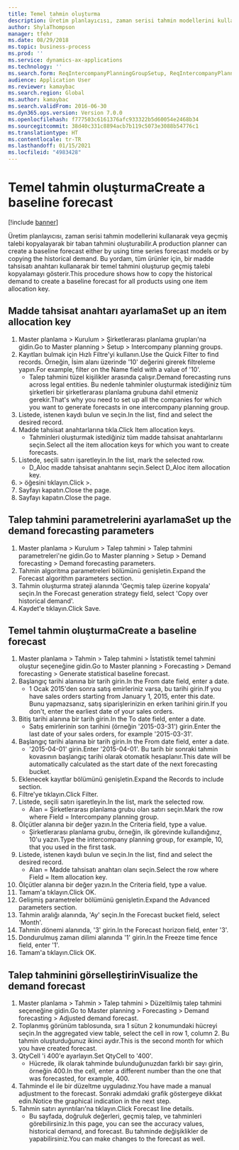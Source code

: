 ```yaml
---
title: Temel tahmin oluşturma
description: Üretim planlayıcısı, zaman serisi tahmin modellerini kullanarak veya geçmiş talebi kopyalayarak bir taban tahmini oluşturabilir.
author: ShylaThompson
manager: tfehr
ms.date: 08/29/2018
ms.topic: business-process
ms.prod: ''
ms.service: dynamics-ax-applications
ms.technology: ''
ms.search.form: ReqIntercompanyPlanningGroupSetup, ReqIntercompanyPlanningGroupAllocKeys, ReqDemPlanForecastParameters, ReqDemPlanCreateForecastDialog, SysQueryForm, ReqDemPlanForecastViewer
audience: Application User
ms.reviewer: kamaybac
ms.search.region: Global
ms.author: kamaybac
ms.search.validFrom: 2016-06-30
ms.dyn365.ops.version: Version 7.0.0
ms.openlocfilehash: f777503c6161376afc933322b5d60054e2468b34
ms.sourcegitcommit: 38d40c331c8894acb7b119c5073e3088b54776c1
ms.translationtype: HT
ms.contentlocale: tr-TR
ms.lasthandoff: 01/15/2021
ms.locfileid: "4983428"
---
```

# <a name="create-a-baseline-forecast"></a><span data-ttu-id="927e3-103">Temel tahmin oluşturma</span><span class="sxs-lookup"><span data-stu-id="927e3-103">Create a baseline forecast</span></span>

[!include [banner](../../includes/banner.md)]

<span data-ttu-id="927e3-104">Üretim planlayıcısı, zaman serisi tahmin modellerini kullanarak veya geçmiş talebi kopyalayarak bir taban tahmini oluşturabilir.</span><span class="sxs-lookup"><span data-stu-id="927e3-104">A production planner can create a baseline forecast either by using time series forecast models or by copying the historical demand.</span></span> <span data-ttu-id="927e3-105">Bu yordam, tüm ürünler için, bir madde tahsisatı anahtarı kullanarak bir temel tahmini oluşturup geçmiş talebi kopyalamayı gösterir.</span><span class="sxs-lookup"><span data-stu-id="927e3-105">This procedure shows how to copy the historical demand to create a baseline forecast for all products using one item allocation key.</span></span> 


## <a name="set-up-an-item-allocation-key"></a><span data-ttu-id="927e3-106">Madde tahsisat anahtarı ayarlama</span><span class="sxs-lookup"><span data-stu-id="927e3-106">Set up an item allocation key</span></span>
1. <span data-ttu-id="927e3-107">Master planlama > Kurulum > Şirketlerarası planlama grupları'na gidin.</span><span class="sxs-lookup"><span data-stu-id="927e3-107">Go to Master planning > Setup > Intercompany planning groups.</span></span>
2. <span data-ttu-id="927e3-108">Kayıtları bulmak için Hızlı Filtre'yi kullanın.</span><span class="sxs-lookup"><span data-stu-id="927e3-108">Use the Quick Filter to find records.</span></span> <span data-ttu-id="927e3-109">Örneğin, İsim alanı üzerinde '10' değerini girerek filtreleme yapın.</span><span class="sxs-lookup"><span data-stu-id="927e3-109">For example, filter on the Name field with a value of '10'.</span></span>
    * <span data-ttu-id="927e3-110">Talep tahmini tüzel kişilikler arasında çalışır.</span><span class="sxs-lookup"><span data-stu-id="927e3-110">Demand forecasting runs across legal entities.</span></span> <span data-ttu-id="927e3-111">Bu nedenle tahminler oluşturmak istediğiniz tüm şirketleri bir şirketlerarası planlama grubuna dahil etmeniz gerekir.</span><span class="sxs-lookup"><span data-stu-id="927e3-111">That's why you need to set up all the companies for which you want to generate forecasts in one intercompany planning group.</span></span>  
3. <span data-ttu-id="927e3-112">Listede, istenen kaydı bulun ve seçin.</span><span class="sxs-lookup"><span data-stu-id="927e3-112">In the list, find and select the desired record.</span></span>
4. <span data-ttu-id="927e3-113">Madde tahsisat anahtarlarına tıkla.</span><span class="sxs-lookup"><span data-stu-id="927e3-113">Click Item allocation keys.</span></span>
    * <span data-ttu-id="927e3-114">Tahminleri oluşturmak istediğiniz tüm madde tahsisat anahtarlarını seçin.</span><span class="sxs-lookup"><span data-stu-id="927e3-114">Select all the item allocation keys for which you want to create forecasts.</span></span>  
5. <span data-ttu-id="927e3-115">Listede, seçili satırı işaretleyin.</span><span class="sxs-lookup"><span data-stu-id="927e3-115">In the list, mark the selected row.</span></span>
    * <span data-ttu-id="927e3-116">D_Aloc madde tahsisat anahtarını seçin.</span><span class="sxs-lookup"><span data-stu-id="927e3-116">Select D_Aloc item allocation key.</span></span>  
6. <span data-ttu-id="927e3-117">> öğesini tıklayın.</span><span class="sxs-lookup"><span data-stu-id="927e3-117">Click >.</span></span>
7. <span data-ttu-id="927e3-118">Sayfayı kapatın.</span><span class="sxs-lookup"><span data-stu-id="927e3-118">Close the page.</span></span>
8. <span data-ttu-id="927e3-119">Sayfayı kapatın.</span><span class="sxs-lookup"><span data-stu-id="927e3-119">Close the page.</span></span>

## <a name="set-up-the-demand-forecasting-parameters"></a><span data-ttu-id="927e3-120">Talep tahmini parametrelerini ayarlama</span><span class="sxs-lookup"><span data-stu-id="927e3-120">Set up the demand forecasting parameters</span></span>
1. <span data-ttu-id="927e3-121">Master planlama > Kurulum > Talep tahmini > Talep tahmini parametreleri'ne gidin.</span><span class="sxs-lookup"><span data-stu-id="927e3-121">Go to Master planning > Setup > Demand forecasting > Demand forecasting parameters.</span></span>
2. <span data-ttu-id="927e3-122">Tahmin algoritma parametreleri bölümünü genişletin.</span><span class="sxs-lookup"><span data-stu-id="927e3-122">Expand the Forecast algorithm parameters section.</span></span>
3. <span data-ttu-id="927e3-123">Tahmin oluşturma strateji alanında 'Geçmiş talep üzerine kopyala' seçin.</span><span class="sxs-lookup"><span data-stu-id="927e3-123">In the Forecast generation strategy field, select 'Copy over historical demand'.</span></span>
4. <span data-ttu-id="927e3-124">Kaydet'e tıklayın.</span><span class="sxs-lookup"><span data-stu-id="927e3-124">Click Save.</span></span>

## <a name="create-a-baseline-forecast"></a><span data-ttu-id="927e3-125">Temel tahmin oluşturma</span><span class="sxs-lookup"><span data-stu-id="927e3-125">Create a baseline forecast</span></span>
1. <span data-ttu-id="927e3-126">Master planlama > Tahmin > Talep tahmini > İstatistik temel tahmini oluştur seçeneğine gidin.</span><span class="sxs-lookup"><span data-stu-id="927e3-126">Go to Master planning > Forecasting > Demand forecasting > Generate statistical baseline forecast.</span></span>
2. <span data-ttu-id="927e3-127">Başlangıç tarihi alanına bir tarih girin.</span><span class="sxs-lookup"><span data-stu-id="927e3-127">In the From date field, enter a date.</span></span>
    * <span data-ttu-id="927e3-128">1 Ocak 2015'den sonra satış emirleriniz varsa, bu tarihi girin.</span><span class="sxs-lookup"><span data-stu-id="927e3-128">If you have sales orders starting from January 1, 2015, enter this date.</span></span> <span data-ttu-id="927e3-129">Bunu yapmazsanız, satış siparişlerinizin en erken tarihini girin.</span><span class="sxs-lookup"><span data-stu-id="927e3-129">If you don't, enter the earliest date of your sales orders.</span></span>  
3. <span data-ttu-id="927e3-130">Bitiş tarihi alanına bir tarih girin.</span><span class="sxs-lookup"><span data-stu-id="927e3-130">In the To date field, enter a date.</span></span>
    * <span data-ttu-id="927e3-131">Satış emirlerinin son tarihini (örneğin '2015-03-31') girin.</span><span class="sxs-lookup"><span data-stu-id="927e3-131">Enter the last date of your sales orders, for example '2015-03-31'.</span></span>  
4. <span data-ttu-id="927e3-132">Başlangıç tarihi alanına bir tarih girin.</span><span class="sxs-lookup"><span data-stu-id="927e3-132">In the From date field, enter a date.</span></span>
    * <span data-ttu-id="927e3-133">'2015-04-01' girin.</span><span class="sxs-lookup"><span data-stu-id="927e3-133">Enter '2015-04-01'.</span></span> <span data-ttu-id="927e3-134">Bu tarih bir sonraki tahmin kovasının başlangıç tarihi olarak otomatik hesaplanır.</span><span class="sxs-lookup"><span data-stu-id="927e3-134">This date will be automatically calculated as the start date of the next forecasting bucket.</span></span>  
5. <span data-ttu-id="927e3-135">Eklenecek kayıtlar bölümünü genişletin.</span><span class="sxs-lookup"><span data-stu-id="927e3-135">Expand the Records to include section.</span></span>
6. <span data-ttu-id="927e3-136">Filtre'ye tıklayın.</span><span class="sxs-lookup"><span data-stu-id="927e3-136">Click Filter.</span></span>
7. <span data-ttu-id="927e3-137">Listede, seçili satırı işaretleyin.</span><span class="sxs-lookup"><span data-stu-id="927e3-137">In the list, mark the selected row.</span></span>
    * <span data-ttu-id="927e3-138">Alan = Şirketlerarası planlama grubu olan satırı seçin.</span><span class="sxs-lookup"><span data-stu-id="927e3-138">Mark the row where Field = Intercompany planning group.</span></span>  
8. <span data-ttu-id="927e3-139">Ölçütler alanına bir değer yazın.</span><span class="sxs-lookup"><span data-stu-id="927e3-139">In the Criteria field, type a value.</span></span>
    * <span data-ttu-id="927e3-140">Şirketlerarası planlama grubu, örneğin, ilk görevinde kullandığınız, 10'u yazın.</span><span class="sxs-lookup"><span data-stu-id="927e3-140">Type the intercompany planning group, for example, 10, that you used in the first task.</span></span>  
9. <span data-ttu-id="927e3-141">Listede, istenen kaydı bulun ve seçin.</span><span class="sxs-lookup"><span data-stu-id="927e3-141">In the list, find and select the desired record.</span></span>
    * <span data-ttu-id="927e3-142">Alan = Madde tahsisatı anahtarı olanı seçin.</span><span class="sxs-lookup"><span data-stu-id="927e3-142">Select the row where Field = Item allocation key.</span></span>  
10. <span data-ttu-id="927e3-143">Ölçütler alanına bir değer yazın.</span><span class="sxs-lookup"><span data-stu-id="927e3-143">In the Criteria field, type a value.</span></span>
11. <span data-ttu-id="927e3-144">Tamam'a tıklayın.</span><span class="sxs-lookup"><span data-stu-id="927e3-144">Click OK.</span></span>
12. <span data-ttu-id="927e3-145">Gelişmiş parametreler bölümünü genişletin.</span><span class="sxs-lookup"><span data-stu-id="927e3-145">Expand the Advanced parameters section.</span></span>
13. <span data-ttu-id="927e3-146">Tahmin aralığı alanında, 'Ay' seçin.</span><span class="sxs-lookup"><span data-stu-id="927e3-146">In the Forecast bucket field, select 'Month'.</span></span>
14. <span data-ttu-id="927e3-147">Tahmin dönemi alanında, '3' girin.</span><span class="sxs-lookup"><span data-stu-id="927e3-147">In the Forecast horizon field, enter '3'.</span></span>
15. <span data-ttu-id="927e3-148">Dondurulmuş zaman dilimi alanında '1' girin.</span><span class="sxs-lookup"><span data-stu-id="927e3-148">In the Freeze time fence field, enter '1'.</span></span>
16. <span data-ttu-id="927e3-149">Tamam'a tıklayın.</span><span class="sxs-lookup"><span data-stu-id="927e3-149">Click OK.</span></span>

## <a name="visualize-the-demand-forecast"></a><span data-ttu-id="927e3-150">Talep tahminini görselleştirin</span><span class="sxs-lookup"><span data-stu-id="927e3-150">Visualize the demand forecast</span></span>
1. <span data-ttu-id="927e3-151">Master planlama > Tahmin > Talep tahmini > Düzeltilmiş talep tahmini seçeneğine gidin.</span><span class="sxs-lookup"><span data-stu-id="927e3-151">Go to Master planning > Forecasting > Demand forecasting > Adjusted demand forecast.</span></span>
2. <span data-ttu-id="927e3-152">Toplanmış görünüm tablosunda, sıra 1 sütun 2 konumundaki hücreyi seçin.</span><span class="sxs-lookup"><span data-stu-id="927e3-152">In the aggregated view table, select the cell in row 1, column 2.</span></span> <span data-ttu-id="927e3-153">Bu tahmin oluşturduğunuz ikinci aydır.</span><span class="sxs-lookup"><span data-stu-id="927e3-153">This is the second month for which you have created forecast.</span></span>
3. <span data-ttu-id="927e3-154">QtyCell 'i 400'e ayarlayın.</span><span class="sxs-lookup"><span data-stu-id="927e3-154">Set QtyCell to '400'.</span></span>
    * <span data-ttu-id="927e3-155">Hücrede, ilk olarak tahminde bulunduğunuzdan farklı bir sayı girin, örneğin 400.</span><span class="sxs-lookup"><span data-stu-id="927e3-155">In the cell, enter a different number than the one that was forecasted, for example, 400.</span></span>  
4. <span data-ttu-id="927e3-156">Tahminde el ile bir düzeltme uyguladınız.</span><span class="sxs-lookup"><span data-stu-id="927e3-156">You have made a manual adjustment to the forecast.</span></span> <span data-ttu-id="927e3-157">Sonraki adımdaki grafik göstergeye dikkat edin.</span><span class="sxs-lookup"><span data-stu-id="927e3-157">Notice the graphical indication in the next step.</span></span>
5. <span data-ttu-id="927e3-158">Tahmin satırı ayrıntıları'na tıklayın.</span><span class="sxs-lookup"><span data-stu-id="927e3-158">Click Forecast line details.</span></span>
    * <span data-ttu-id="927e3-159">Bu sayfada, doğruluk değerleri, geçmiş talep, ve tahminleri görebilirsiniz.</span><span class="sxs-lookup"><span data-stu-id="927e3-159">In this page, you can see the accuracy values, historical demand, and forecast.</span></span> <span data-ttu-id="927e3-160">Bu tahminde değişiklikler de yapabilirsiniz.</span><span class="sxs-lookup"><span data-stu-id="927e3-160">You can make changes to the forecast as well.</span></span>  

